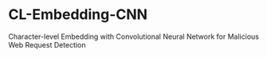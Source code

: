 # CL-Embedding-CNN
Character-level Embedding with Convolutional Neural Network for Malicious Web Request Detection
